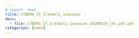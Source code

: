 ```yaml
---
# layout: news
title: CYBERG_IT_Irasbeli_szavazas
docs:
  - file: CYBERG_IT_Irasbeli_szavazas_20200424_jkv.pdf.pdf
categories: [news]
---
```

